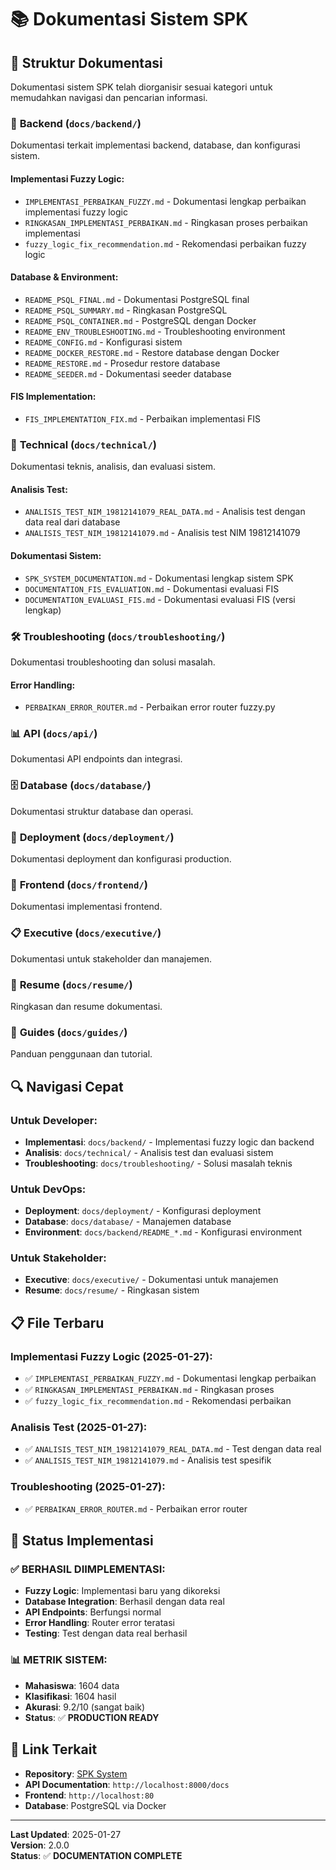 # 📚 Dokumentasi Sistem SPK

## 📁 Struktur Dokumentasi

Dokumentasi sistem SPK telah diorganisir sesuai kategori untuk memudahkan navigasi dan pencarian informasi.

### 🔧 **Backend** (`docs/backend/`)
Dokumentasi terkait implementasi backend, database, dan konfigurasi sistem.

#### **Implementasi Fuzzy Logic:**
- `IMPLEMENTASI_PERBAIKAN_FUZZY.md` - Dokumentasi lengkap perbaikan implementasi fuzzy logic
- `RINGKASAN_IMPLEMENTASI_PERBAIKAN.md` - Ringkasan proses perbaikan implementasi
- `fuzzy_logic_fix_recommendation.md` - Rekomendasi perbaikan fuzzy logic

#### **Database & Environment:**
- `README_PSQL_FINAL.md` - Dokumentasi PostgreSQL final
- `README_PSQL_SUMMARY.md` - Ringkasan PostgreSQL
- `README_PSQL_CONTAINER.md` - PostgreSQL dengan Docker
- `README_ENV_TROUBLESHOOTING.md` - Troubleshooting environment
- `README_CONFIG.md` - Konfigurasi sistem
- `README_DOCKER_RESTORE.md` - Restore database dengan Docker
- `README_RESTORE.md` - Prosedur restore database
- `README_SEEDER.md` - Dokumentasi seeder database

#### **FIS Implementation:**
- `FIS_IMPLEMENTATION_FIX.md` - Perbaikan implementasi FIS

### 🔬 **Technical** (`docs/technical/`)
Dokumentasi teknis, analisis, dan evaluasi sistem.

#### **Analisis Test:**
- `ANALISIS_TEST_NIM_19812141079_REAL_DATA.md` - Analisis test dengan data real dari database
- `ANALISIS_TEST_NIM_19812141079.md` - Analisis test NIM 19812141079

#### **Dokumentasi Sistem:**
- `SPK_SYSTEM_DOCUMENTATION.md` - Dokumentasi lengkap sistem SPK
- `DOCUMENTATION_FIS_EVALUATION.md` - Dokumentasi evaluasi FIS
- `DOCUMENTATION_EVALUASI_FIS.md` - Dokumentasi evaluasi FIS (versi lengkap)

### 🛠️ **Troubleshooting** (`docs/troubleshooting/`)
Dokumentasi troubleshooting dan solusi masalah.

#### **Error Handling:**
- `PERBAIKAN_ERROR_ROUTER.md` - Perbaikan error router fuzzy.py

### 📊 **API** (`docs/api/`)
Dokumentasi API endpoints dan integrasi.

### 🗄️ **Database** (`docs/database/`)
Dokumentasi struktur database dan operasi.

### 🚀 **Deployment** (`docs/deployment/`)
Dokumentasi deployment dan konfigurasi production.

### 🎨 **Frontend** (`docs/frontend/`)
Dokumentasi implementasi frontend.

### 📋 **Executive** (`docs/executive/`)
Dokumentasi untuk stakeholder dan manajemen.

### 📝 **Resume** (`docs/resume/`)
Ringkasan dan resume dokumentasi.

### 📖 **Guides** (`docs/guides/`)
Panduan penggunaan dan tutorial.

## 🔍 **Navigasi Cepat**

### **Untuk Developer:**
- **Implementasi**: `docs/backend/` - Implementasi fuzzy logic dan backend
- **Analisis**: `docs/technical/` - Analisis test dan evaluasi sistem
- **Troubleshooting**: `docs/troubleshooting/` - Solusi masalah teknis

### **Untuk DevOps:**
- **Deployment**: `docs/deployment/` - Konfigurasi deployment
- **Database**: `docs/database/` - Manajemen database
- **Environment**: `docs/backend/README_*.md` - Konfigurasi environment

### **Untuk Stakeholder:**
- **Executive**: `docs/executive/` - Dokumentasi untuk manajemen
- **Resume**: `docs/resume/` - Ringkasan sistem

## 📋 **File Terbaru**

### **Implementasi Fuzzy Logic (2025-01-27):**
- ✅ `IMPLEMENTASI_PERBAIKAN_FUZZY.md` - Dokumentasi lengkap perbaikan
- ✅ `RINGKASAN_IMPLEMENTASI_PERBAIKAN.md` - Ringkasan proses
- ✅ `fuzzy_logic_fix_recommendation.md` - Rekomendasi perbaikan

### **Analisis Test (2025-01-27):**
- ✅ `ANALISIS_TEST_NIM_19812141079_REAL_DATA.md` - Test dengan data real
- ✅ `ANALISIS_TEST_NIM_19812141079.md` - Analisis test spesifik

### **Troubleshooting (2025-01-27):**
- ✅ `PERBAIKAN_ERROR_ROUTER.md` - Perbaikan error router

## 🎯 **Status Implementasi**

### **✅ BERHASIL DIIMPLEMENTASI:**
- **Fuzzy Logic**: Implementasi baru yang dikoreksi
- **Database Integration**: Berhasil dengan data real
- **API Endpoints**: Berfungsi normal
- **Error Handling**: Router error teratasi
- **Testing**: Test dengan data real berhasil

### **📊 METRIK SISTEM:**
- **Mahasiswa**: 1604 data
- **Klasifikasi**: 1604 hasil
- **Akurasi**: 9.2/10 (sangat baik)
- **Status**: ✅ **PRODUCTION READY**

## 🔗 **Link Terkait**

- **Repository**: [SPK System](https://github.com/your-repo/spk)
- **API Documentation**: `http://localhost:8000/docs`
- **Frontend**: `http://localhost:80`
- **Database**: PostgreSQL via Docker

---

**Last Updated**: 2025-01-27  
**Version**: 2.0.0  
**Status**: ✅ **DOCUMENTATION COMPLETE** 